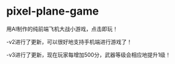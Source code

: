 # pixel-plane-game

用AI制作的纯前端飞机大战小游戏，点击即玩！

-v2进行了更新，可以很好地支持手机端进行游戏了！

-v3进行了更新，现在玩家每增加500分，武器等级会相应地提升1级！
